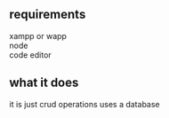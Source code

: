 ## requirements
xampp or wapp<br>
node<br>
code editor<br>
## what it does
it is just crud operations uses a database